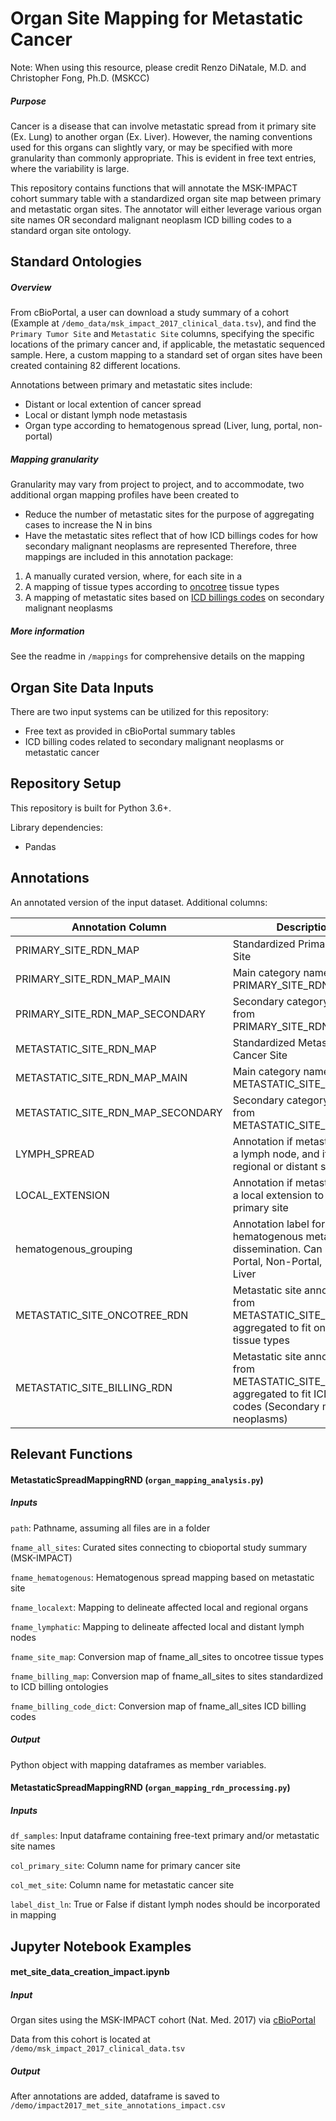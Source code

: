 # Organ Site Mapping for Metastatic Cancer
Note: When using this resource, please credit Renzo DiNatale, M.D. and Christopher Fong, Ph.D. (MSKCC) 

##### Purpose
Cancer is a disease that can involve metastatic spread from it primary site (Ex. Lung) to another organ (Ex. Liver).
However, the naming conventions used for this organs can slightly vary, or may be specified with more granularity than commonly appropriate. 
This is evident in free text entries, where the variability is large.  

This repository contains functions that will annotate the MSK-IMPACT cohort summary table with a standardized organ site map between primary and metastatic organ sites. 
The annotator will either leverage various organ site names OR secondard malignant neoplasm ICD billing codes to a standard organ site ontology.


## Standard Ontologies
##### Overview
From cBioPortal, a user can download a study summary of a cohort (Example at `/demo_data/msk_impact_2017_clinical_data.tsv`), and find the `Primary Tumor Site` and `Metastatic Site` columns, specifying the specific locations of the primary cancer and, if applicable, the metastatic sequenced sample. 
Here, a custom mapping to a standard set of organ sites have been created containing 82 different locations.

Annotations between primary and metastatic sites include:
- Distant or local extention of cancer spread
- Local or distant lymph node metastasis
- Organ type according to hematogenous spread (Liver, lung, portal, non-portal)   

##### Mapping granularity
Granularity may vary from project to project, and to accommodate, two additional organ mapping profiles have been created to
- Reduce the number of metastatic sites for the purpose of aggregating cases to increase the N in bins
- Have the metastatic sites reflect that of how ICD billings codes for how secondary malignant neoplasms are represented
Therefore, three mappings are included in this annotation package: 
1. A manually curated version, where, for each site in a 
2. A mapping of tissue types according to [oncotree](http://oncotree.mskcc.org/#/home) tissue types
3. A mapping of metastatic sites based on [ICD billings codes](https://icdlist.com/) on secondary malignant neoplasms     

##### More information
See the readme in `/mappings` for comprehensive details on the mapping

## Organ Site Data Inputs
There are two input systems can be utilized for this repository:
- Free text as provided in cBioPortal summary tables
- ICD billing codes related to secondary malignant neoplasms or metastatic cancer

## Repository Setup
This repository is built for Python 3.6+. 

Library dependencies:
- Pandas

## Annotations 
An annotated version of the input dataset. Additional columns:

|Annotation Column                |Description            |
|---------------------------------|---------------------|
|PRIMARY_SITE_RDN_MAP      | Standardized Primary Cancer Site|
|PRIMARY_SITE_RDN_MAP_MAIN | Main category name from PRIMARY_SITE_RDN_MAP |  	
|PRIMARY_SITE_RDN_MAP_SECONDARY | Secondary category name from PRIMARY_SITE_RDN_MAP |	
|METASTATIC_SITE_RDN_MAP	| Standardized Metastatic Cancer Site |
|METASTATIC_SITE_RDN_MAP_MAIN |	Main category name from METASTATIC_SITE_RDN_MAP |
|METASTATIC_SITE_RDN_MAP_SECONDARY  | Secondary category name from METASTATIC_SITE_RDN_MAP |	
|LYMPH_SPREAD	| Annotation if metastatic site is a lymph node, and if it is a regional or distant spread |
|LOCAL_EXTENSION |	Annotation if metastatic site is a local extension to the the primary site |
|hematogenous_grouping  | Annotation label for hematogenous metastatic dissemination.  Can be either Portal, Non-Portal, Lung, or Liver |	
|METASTATIC_SITE_ONCOTREE_RDN  |	Metastatic site annotations from METASTATIC_SITE_RDN_MAP, aggregated to fit oncotree tissue types |
|METASTATIC_SITE_BILLING_RDN  | Metastatic site annotations from METASTATIC_SITE_RDN_MAP, aggregated to fit ICD Billing codes (Secondary malignant neoplasms) | 


## Relevant Functions
#### MetastaticSpreadMappingRND (`organ_mapping_analysis.py`)
##### Inputs
`path`: Pathname, assuming all files are in a folder

`fname_all_sites`: Curated sites connecting to cbioportal study summary (MSK-IMPACT) 

`fname_hematogenous`: Hematogenous spread mapping based on metastatic site

`fname_localext`: Mapping to delineate affected local and regional organs 

`fname_lymphatic`: Mapping to delineate affected local and distant lymph nodes

`fname_site_map`: Conversion map of fname_all_sites to oncotree tissue types

`fname_billing_map`: Conversion map of fname_all_sites to sites standardized to ICD billing ontologies 

`fname_billing_code_dict`: Conversion map of fname_all_sites ICD billing codes

##### Output
Python object with mapping dataframes as member variables.
 

#### MetastaticSpreadMappingRND (`organ_mapping_rdn_processing.py`) 
##### Inputs
`df_samples`: Input dataframe containing free-text primary and/or metastatic site names 

`col_primary_site`: Column name for primary cancer site 

`col_met_site`: Column name for metastatic cancer site 

`label_dist_ln`: True or False if distant lymph nodes should be incorporated in mapping


## Jupyter Notebook Examples
#### met_site_data_creation_impact.ipynb
##### Input 
Organ sites using the MSK-IMPACT cohort (Nat. Med. 2017) via [cBioPortal](https://www.cbioportal.org/study/summary?id=msk_impact_2017) 

Data from this cohort is located at `/demo/msk_impact_2017_clinical_data.tsv`

##### Output
After annotations are added, dataframe is saved to `/demo/impact2017_met_site_annotations_impact.csv`




   
 


